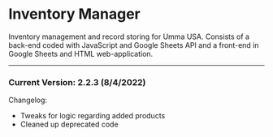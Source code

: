 # Inventory Manager

Inventory management and record storing for Umma USA.
Consists of a back-end coded with JavaScript and Google Sheets API and a front-end in Google Sheets and HTML web-application.

---

### Current Version: 2.2.3 (8/4/2022)
Changelog: 
- Tweaks for logic regarding added products
- Cleaned up deprecated code
  




